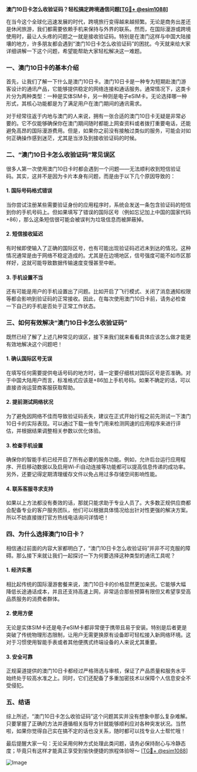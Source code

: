 **澳门10日卡怎么收验证码？轻松搞定跨境通信问题[[TG💪+ @esim1088](https://t.me/s/esim1088)]**

在当今这个全球化迅速发展的时代，跨境旅行变得越来越频繁。无论是商务出差还是休闲旅游，我们都需要依赖手机来保持与外界的联系。然而，在国际漫游或跨境使用时，最让人头疼的问题之一就是接收验证码。特别是在澳门这样与中国大陆接壤的地方，许多朋友都会遇到“澳门10日卡怎么收验证码”的困扰。今天就来给大家详细讲解一下这个问题，希望能帮助大家轻松解决这一难题。

### 一、澳门10日卡的基本介绍

首先，让我们了解一下什么是澳门10日卡。澳门10日卡是一种专为短期赴澳门游客设计的通讯产品，它能够提供稳定的网络连接和通话服务。通常情况下，这类卡片分为两种类型：一种是实体SIM卡，另一种则是电子eSIM卡。无论选择哪一种形式，其核心功能都是为了满足用户在澳门期间的通讯需求。

对于经常往返于内地与澳门的人来说，拥有一张合适的澳门10日卡无疑是非常必要的。它不仅能够确保你在澳门期间随时都能上网查资料或者拨打重要电话，还能避免高昂的国际漫游费用。但是，如果你之前没有接触过类似的服务，可能会对如何正确操作感到迷茫，尤其是当涉及到接收验证码的时候。

### 二、“澳门10日卡怎么收验证码”常见误区

很多人第一次使用澳门10日卡时都会遇到一个问题——无法顺利收到短信验证码。其实，这并不是因为卡片本身有问题，而是由于以下几个原因导致的：

#### 1. 国际号码格式错误
当你尝试注册某些需要验证身份的应用程序时，系统会发送一条包含验证码的短信到你的手机号码上。但如果填写了错误的国际区号（例如忘记加上中国的国家代码+86），那么这条短信很可能会被误判为垃圾信息而被屏蔽掉。

#### 2. 短信接收延迟
有时候即使输入了正确的国际区号，也有可能出现验证码迟迟未到达的情况。这种情况通常是由于网络不稳定造成的。尤其是在边境地区，信号强度可能不如市区那样好，这就可能导致数据传输速度变慢甚至中断。

#### 3. 手机设置不当
还有可能是用户的手机设置出了问题。比如开启了飞行模式、关闭了消息通知权限等都会影响到验证码的正常接收。因此，在每次使用澳门10日卡前，请务必检查一下自己的手机是否处于正常工作状态。

### 三、如何有效解决“澳门10日卡怎么收验证码”

既然已经了解了上述几种常见的误区，接下来我们就来看看具体应该怎么做才能更有效地解决这个问题吧！

#### 1. 确认国际区号无误
在填写任何需要提供电话号码的地方时，请一定要仔细核对国际区号是否准确。对于中国大陆用户而言，标准格式应该是+86加上手机号码。如果不确定的话，可以直接咨询运营商客服获取帮助。

#### 2. 提前测试网络状况
为了避免因网络不佳而导致验证码丢失，建议在正式开始行程之前先测试一下澳门10日卡的实际表现。可以通过下载一些专门用来检测网速的应用程序来进行评估，并根据结果调整相关参数以优化体验。

#### 3. 检查手机设置
确保你的智能手机已经开启了所有必要的服务功能。例如，允许后台运行应用程序、开启移动数据以及启用Wi-Fi自动连接等功能都可以提高信息传递的成功率。另外，还要记得定期清理缓存文件以免占用过多存储空间影响性能。

#### 4. 联系客服寻求支持
如果以上方法都没有奏效的话，那就只能求助于专业人员了。大多数正规供应商都会配备专业的客户服务团队，他们可以根据具体情况给出针对性更强的解决方案。所以不妨直接拨打官方热线电话询问详情吧！

### 四、为什么选择澳门10日卡？

相信通过前面的内容大家都明白了，“澳门10日卡怎么收验证码”并非不可克服的障碍。那么接下来就让我们一起探讨一下为何要选择这种类型的通讯工具呢？

#### 1. 经济实惠
相比起传统的国际漫游套餐来说，澳门10日卡的价格显然更加亲民。它能够大幅降低长途通话成本，并且还支持高速上网，非常适合那些预算有限但又希望享受高品质服务的消费者群体。

#### 2. 使用方便
无论是实体SIM卡还是电子eSIM卡都非常便于携带且易于安装。特别是后者更是突破了传统物理形态限制，让用户无需更换原有设备即可轻松接入新网络环境。这对于习惯使用智能手表或者其他便携式终端设备的人来说尤其重要。

#### 3. 安全可靠
正规渠道提供的澳门10日卡都经过严格筛选与审核，保证了产品质量和服务水平始终处于较高水准之上。同时，它们还配备了多重加密技术以保障个人信息安全不受侵犯。

### 五、结语

综上所述，“澳门10日卡怎么收验证码”这个问题其实并没有想象中那么复杂难解。只要掌握了正确的方法并遵循相关指导方针就能够顺利应对各种突发状况。当然啦，如果你觉得自己实在搞不定的话也没关系，随时都可以找专业人士帮忙哦！

最后提醒大家一句：无论采用何种方式处理此类问题，请务必保持耐心与冷静态度；毕竟只有这样才能真正享受到愉快便捷的旅程体验呀～ [[TG💪+ @esim1088](https://t.me/s/esim1088)]  

![Image](https://i.postimg.cc/4NQfJmqS/Snipaste-2025-05-13-00-14-12.png)